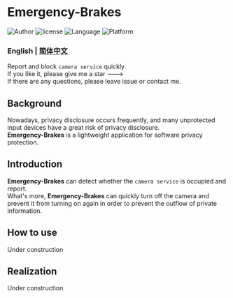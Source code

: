 # Emergency-Brakes
<p>
    <img src="https://img.shields.io/badge/Author-Liang4793-blue" alt="Author" />
    <img src="https://img.shields.io/github/license/liang4793/Emergency-Brakes" alt="license" />
    <img src="https://img.shields.io/badge/Language-Python-yellow" alt="Language" />
    <img src="https://img.shields.io/badge/Platform-windows-lightgrey" alt="Platform" />
</p>

### English | [简体中文](/README(CH).md)

Report and block ``camera service`` quickly.  
If you like it, please give me a star --->  
If there are any questions, please leave issue or contact me.

## Background
Nowadays, privacy disclosure occurs frequently, and many unprotected input devices have a great risk of privacy disclosure.  
**Emergency-Brakes** is a lightweight application for software privacy protection.

## Introduction
**Emergency-Brakes** can detect whether the ``camera service`` is occupied and report.  
What's more, **Emergency-Brakes** can quickly turn off the camera and prevent it from turning on again in order to prevent the outflow of private information.

## How to use
Under construction

## Realization
Under construction
